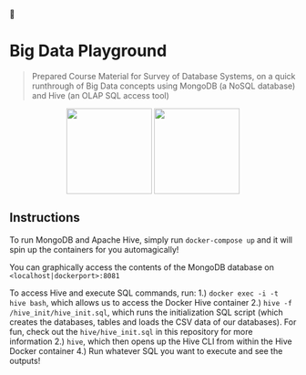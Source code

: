 :blue_book:

# Big Data Playground
> Prepared Course Material for Survey of Database Systems, on a quick runthrough of Big Data concepts using MongoDB (a NoSQL database) and Hive (an OLAP SQL access tool)

<div style="text-align:center">
  <img src="http://hortonworks.com/wp-content/uploads/2016/03/hive_logo.png" 
  width="150px;" align="center"/>
  <img src="https://www.servernoobs.com/wp-content/uploads/2016/01/mongodb-logo-1.png" width="150px;" align="center"/>
</div>

## Instructions
To run MongoDB and Apache Hive, simply run `docker-compose up` and it will spin up the containers for you automagically!

You can graphically access the contents of the MongoDB database on `<localhost|dockerport>:8081`

To access Hive and execute SQL commands, run: 
  1.) `docker exec -i -t hive bash`, which allows us to access the Docker Hive container
  2.) `hive -f /hive_init/hive_init.sql`, which runs the initialization SQL script (which creates the databases, tables and loads the CSV data of our databases). For fun, check out the `hive/hive_init.sql` in this repository for more information
  2.) `hive`, which then opens up the Hive CLI from within the Hive Docker container
  4.) Run whatever SQL you want to execute and see the outputs!

